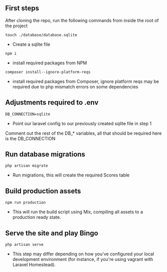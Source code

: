 ## First steps
After cloning the repo, run the following commands from inside the root of the project

`touch ./database/database.sqlite` 
  - Create a sqlite file

`npm i`
  - install required packages from NPM

`composer install--ignore-platform-reqs`
  - install required packages from Composer, ignore platform reqs may be required due to php mismatch errors on some dependencies

## Adjustments required to .env
`DB_CONNECTION=sqlite` 
  - Point our laravel config to our previously created sqlite file in step 1

Comment out the rest of the DB_* variables, all that should be required here is the DB_CONNECTION

## Run database migrations
`php artisan migrate`
  - Run migrations, this will create the required Scores table

## Build production assets
`npm run production`
  - This will run the build script using Mix, compiling all assets to a production ready state.

## Serve the site and play Bingo
 `php artisan serve`
  - This step may differ depending on how you've configured your local development environment (for instance, if you're using vagrant with Laravel Homestead).
